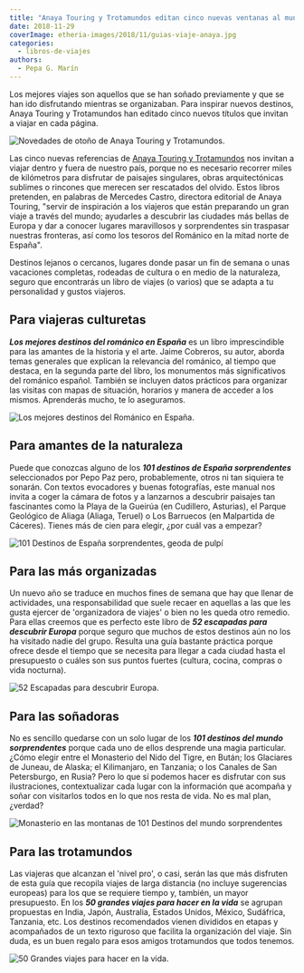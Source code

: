 ```yaml
---
title: "Anaya Touring y Trotamundos editan cinco nuevas ventanas al mundo"
date: 2018-11-29
coverImage: etheria-images/2018/11/guias-viaje-anaya.jpg
categories: 
  - libros-de-viajes
authors: 
  - Pepa G. Marín
---
```


Los mejores viajes son aquellos que se han soñado previamente y que se han ido 
disfrutando mientras se organizaban. Para inspirar nuevos destinos, Anaya Touring y 
Trotamundos han editado cinco nuevos títulos que invitan a viajar en cada página. 

![Novedades de otoño de Anaya Touring y Trotamundos.](etheria-images/2018/11/guias-viaje-anaya-1024x514.jpg "Novedades de otoño de Anaya Touring y Trotamundos.")

Las cinco nuevas referencias de [Anaya Touring y 
Trotamundos](https://www.guiasdeviajeanaya.es/) nos invitan a viajar dentro y fuera de 
nuestro país, porque no es necesario recorrer miles de kilómetros para disfrutar de 
paisajes singulares, obras arquitectónicas sublimes o rincones que merecen ser 
rescatados del olvido. Estos libros pretenden, en palabras de Mercedes Castro, directora 
editorial de Anaya Touring, "servir de inspiración a los viajeros que están preparando 
un gran viaje a través del mundo; ayudarles a descubrir las ciudades más bellas de 
Europa y dar a conocer lugares maravillosos y sorprendentes sin traspasar nuestras 
fronteras, así como los tesoros del Románico en la mitad norte de España". 

Destinos lejanos o cercanos, lugares donde pasar un fin de semana o unas vacaciones 
completas, rodeadas de cultura o en medio de la naturaleza, seguro que encontrarás un 
libro de viajes (o varios) que se adapta a tu personalidad y gustos viajeros. 

## Para viajeras culturetas

**_Los mejores destinos del románico en España_** es un libro imprescindible para las 
amantes de la historia y el arte. Jaime Cobreros, su autor, aborda temas generales que 
explican la relevancia del románico, al tiempo que destaca, en la segunda parte del 
libro, los monumentos más significativos del románico español. También se incluyen datos 
prácticos para organizar las visitas con mapas de situación, horarios y manera de 
acceder a los mismos. Aprenderás mucho, te lo aseguramos. 

![Los mejores destinos del Románico en España.](etheria-images/2018/11/romanico-anaya-etheria-magazine-1024x640.jpg "Los mejores destinos del Románico en España. 192 págs. 22,90 €")

## Para amantes de la naturaleza

Puede que conozcas alguno de los _**101 destinos de España sorprendentes**_ 
seleccionados por Pepo Paz pero, probablemente, otros ni tan siquiera te sonarán. Con 
textos evocadores y buenas fotografías, este manual nos invita a coger la cámara de 
fotos y a lanzarnos a descubrir paisajes tan fascinantes como la Playa de la Gueirúa (en 
Cudillero, Asturias), el Parque Geológico de Aliaga (Aliaga, Teruel) o Los Barruecos (en 
Malpartida de Cáceres). Tienes más de cien para elegir, ¿por cuál vas a empezar? 

![101 Destinos de España sorprendentes, geoda de pulpí](etheria-images/2018/11/Geoda-Gigante-Pulpi-anaya-1024x644.jpg "101 Destinos de España sorprendentes. 224 págs. 22,90 €")

## Para las más organizadas

Un nuevo año se traduce en muchos fines de semana que hay que llenar de actividades, una 
responsabilidad que suele recaer en aquellas a las que les gusta ejercer de 
'organizadora de viajes' o bien no les queda otro remedio. Para ellas creemos que es 
perfecto este libro de _**52 escapadas para descubrir Europa**_ porque seguro que muchos 
de estos destinos aún no los ha visitado nadie del grupo. Resulta una guía bastante 
práctica porque ofrece desde el tiempo que se necesita para llegar a cada ciudad hasta 
el presupuesto o cuáles son sus puntos fuertes (cultura, cocina, compras o vida 
nocturna). 

![52 Escapadas para descubrir Europa.](etheria-images/2018/11/52-escapadas-anaya-touring-1024x652.jpg "52 Escapadas para descubrir Europa. 424 pág. 24,90 €")

## Para las soñadoras

No es sencillo quedarse con un solo lugar de los _**101 destinos del mundo 
sorprendentes**_ porque cada uno de ellos desprende una magia particular. ¿Cómo elegir 
entre el Monasterio del Nido del Tigre, en Bután; los Glaciares de Juneau, de Alaska; el 
Kilimanjaro, en Tanzania; o los Canales de San Petersburgo, en Rusia? Pero lo que sí 
podemos hacer es disfrutar con sus ilustraciones, contextualizar cada lugar con la 
información que acompaña y soñar con visitarlos todos en lo que nos resta de vida. No es 
mal plan, ¿verdad? 

![Monasterio en las montanas de 101 Destinos del mundo sorprendentes](etheria-images/2018/11/101-destinos-del-mundo-anaya-1024x633.jpg "101 Destinos del mundo sorprendentes. 224 pág. 22,90 €")

## Para las trotamundos

Las viajeras que alcanzan el 'nivel pro', o casi, serán las que más disfruten de esta 
guía que recopila viajes de larga distancia (no incluye sugerencias europeas) para los 
que se requiere tiempo y, también, un mayor presupuesto. En los _**50 grandes viajes 
para hacer en la vida**_ se agrupan propuestas en India, Japón, Australia, Estados 
Unidos, México, Sudáfrica, Tanzania, etc. Los destinos recomendados vienen divididos en 
etapas y acompañados de un texto riguroso que facilita la organización del viaje. Sin 
duda, es un buen regalo para esos amigos trotamundos que todos tenemos. 

![50 Grandes viajes para hacer en la vida.](etheria-images/2018/11/50-grandes-viajes-anaya-touring-1024x653.jpg "50 Grandes viajes para hacer en la vida. 424 pág. 24,90 €")
